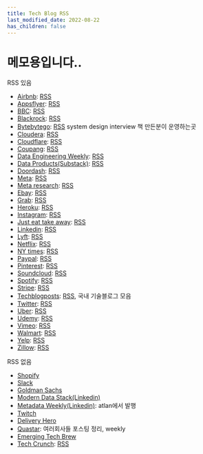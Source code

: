 ```yaml
---
title: Tech Blog RSS
last_modified_date: 2022-08-22
has_children: false
---
```

# 메모용입니다..

RSS 있음
- [Airbnb](https://medium.com/airbnb-engineering): [RSS](https://medium.com/feed/airbnb-engineering)
- [Appsflyer](https://medium.com/appsflyer): [RSS](https://medium.com/feed/appsflyer)
- [BBC](https://medium.com/bbc-design-engineering): [RSS](https://medium.com/feed/bbc-design-engineering)
- [Blackrock](https://medium.com/blackrock-engineering): [RSS](https://medium.com/feed/blackrock-engineering)
- [Bytebytego](https://blog.bytebytego.com/): [RSS](https://blog.bytebytego.com/feed) system design interview 책 만든분이 운영하는곳
- [Cloudera](https://blog.cloudera.com/category/technical/): [RSS](https://blog.cloudera.com/category/technical/feed/)
- [Cloudflare](https://blog.cloudflare.com/): [RSS](https://blog.cloudflare.com/rss/)
- [Coupang](https://medium.com/coupang-engineering): [RSS](https://medium.com/feed/coupang-engineering)
- [Data Engineering Weekly](https://www.dataengineeringweekly.com/): [RSS](https://www.dataengineeringweekly.com/feed)
- [Data Products(Substack)](https://dataproducts.substack.com/): [RSS](https://dataproducts.substack.com/feed)
- [Doordash](https://doordash.engineering/): [RSS](https://doordash.engineering/feed/)
- [Meta](https://engineering.fb.com/): [RSS](https://engineering.fb.com/feed/)
- [Meta research](https://research.facebook.com/): [RSS](https://research.facebook.com/feed/)
- [Ebay](https://tech.ebayinc.com/): [RSS](https://tech.ebayinc.com/rss/)
- [Grab](https://engineering.grab.com/): [RSS](https://engineering.grab.com/feed.xml)
- [Heroku](https://blog.heroku.com/engineering): [RSS](https://blog.heroku.com/engineering/feed)
- [Instagram](https://instagram-engineering.com/): [RSS](https://instagram-engineering.com/feed)
- [Just eat take away](https://medium.com/justeattakeaway-tech): [RSS](https://medium.com/feed/justeattakeaway-tech)
- [Linkedin](https://engineering.linkedin.com/): [RSS](https://engineering.linkedin.com/blog.rss.html)
- [Lyft](https://eng.lyft.com/): [RSS](https://eng.lyft.com/feed)
- [Netflix](https://netflixtechblog.com/): [RSS](https://netflixtechblog.com/feed)
- [NY times](https://medium.com/timesopen): [RSS](https://medium.com/feed/timesopen)
- [Paypal](https://medium.com/paypal-tech): [RSS](https://medium.com/feed/paypal-tech)
- [Pinterest](https://medium.com/@Pinterest_Engineering): [RSS](https://medium.com/feed/@Pinterest_Engineering)
- [Soundcloud](https://developers.soundcloud.com/blog/): [RSS](https://developers.soundcloud.com/blog/blog.rss)
- [Spotify](https://engineering.atspotify.com/): [RSS](https://engineering.atspotify.com/feed)
- [Stripe](https://stripe.com/blog/): [RSS](https://stripe.com/blog/feed.rss)
- [Techblogposts](https://techblogposts.com/): [RSS](https://techblogposts.com/rss.xml), 국내 기술블로그 모음
- [Twitter](https://blog.twitter.com/engineering/en_us/): [RSS](https://blog.twitter.com/engineering/en_us/blog.rss)
- [Uber](https://eng.uber.com/): [RSS](https://www.uber.com/blog/rss/)
- [Udemy](https://medium.com/udemy-engineering): [RSS](https://medium.com/feed/udemy-engineering)
- [Vimeo](https://medium.com/vimeo-engineering-blog): [RSS](https://medium.com/feed/vimeo-engineering-blog)
- [Walmart](https://medium.com/walmartglobaltech): [RSS](https://medium.com/feed/walmartglobaltech)
- [Yelp](https://engineeringblog.yelp.com/): [RSS](https://engineeringblog.yelp.com/feed.xml)
- [Zillow](https://www.zillow.com/tech/): [RSS](https://www.zillow.com/tech/feed/)

RSS 없음
- [Shopify](https://shopify.engineering)
- [Slack](https://slack.engineering)
- [Goldman Sachs](https://developer.gs.com/blog/posts)
- [Modern Data Stack(Linkedin)](https://www.linkedin.com/company/moderndatastack/posts/?feedView=all)
- [Metadata Weekly(Linkedin)](https://www.linkedin.com/newsletters/metadata-weekly-6861008883754774528/): atlan에서 발행
- [Twitch](https://blog.twitch.tv/ko-kr/en/tags/engineering/?utm_referrer=https://blog.twitch.tv/en/?utm_referrer=https://www.twitch.tv/)
- [Delivery Hero](https://tech.deliveryhero.com/)
- [Quastar](https://blog.quastor.org/): 여러회사들 포스팅 정리, weekly
- [Emerging Tech Brew](https://www.emergingtechbrew.com/)
- [Tech Crunch](https://techcrunch.com/): [RSS](https://techcrunch.com/feed/)
